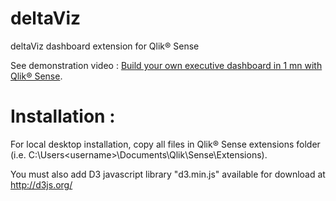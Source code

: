 deltaViz
========

deltaViz dashboard extension for Qlik® Sense

See demonstration video : [Build your own executive dashboard in 1 mn with Qlik® Sense](http://youtu.be/4s30AEf4qJc).

Installation :
==============
For local desktop installation, copy all files in  Qlik® Sense extensions folder (i.e.  C:\Users\<username>\Documents\Qlik\Sense\Extensions).

You must also add D3 javascript library "d3.min.js" available for download at http://d3js.org/


